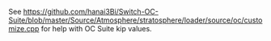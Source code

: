 See https://github.com/hanai3Bi/Switch-OC-Suite/blob/master/Source/Atmosphere/stratosphere/loader/source/oc/customize.cpp for help with OC Suite kip values.
